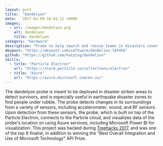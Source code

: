 ```yaml
---
layout: post
title:  "Dandelyon"
date:   2017-02-09 16:41:12 +0800
images:
  - url: /images/dandelyon.png
    alt: dandelyon
    title: dandelyon
category: "Hardware"
description: "Probe to help search and rescue teams in disasters cover a larger area over a longer time"
devpost: "https://devpost.com/software/dandelion-l8f4h6"
github: "https://github.com/kaiyisg/dandelion"
skills: 
  - title: "Particle Electron"
    url: "https://store.particle.io/collections/electron"
  - title: "Azure"
    url: "https://azure.microsoft.com/en-us/"
---
```


The dandelyon probe is meant to be deployed in disaster striken areas to detect survivors, and is especially useful in earthquake disaster zones to find people under rubble. The probe detects changes in its surroundings from a variety of sensors, including accelerometer, sound, and RF sensors. Upon detection from these sensors, the probe, which is built on top of the Particle Electron, connects to the Particle cloud, and visualizes data of the probe's location on using Azure services, including Microsoft Power BI for visualization. This project was hacked during [Treehacks 2017](https://www.treehacks.com/), and was one of the top 8 finalist, in addition to winning the "Best Overall Integration and Use of Microsoft Technology" API Prize.
